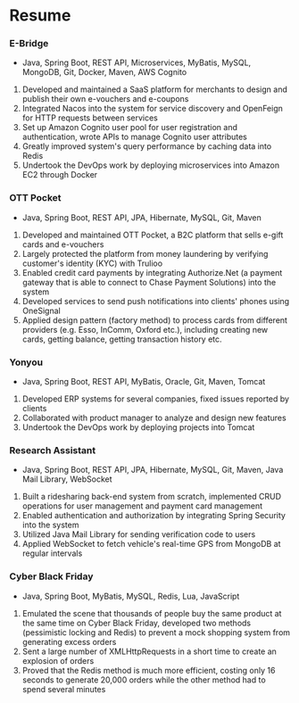 # Resume

### E-Bridge

* Java, Spring Boot, REST API, Microservices, MyBatis, MySQL, MongoDB, Git, Docker, Maven, AWS Cognito

1. Developed and maintained a SaaS platform for merchants to design and publish their own e-vouchers and e-coupons
2. Integrated Nacos into the system for service discovery and OpenFeign for HTTP requests between services
3. Set up Amazon Cognito user pool for user registration and authentication, wrote APIs to manage Cognito user attributes
4. Greatly improved system's query performance by caching data into Redis
5. Undertook the DevOps work by deploying microservices into Amazon EC2 through Docker

### OTT Pocket

* Java, Spring Boot, REST API, JPA, Hibernate, MySQL, Git, Maven

1. Developed and maintained OTT Pocket, a B2C platform that sells e-gift cards and e-vouchers
2. Largely protected the platform from money laundering by verifying customer's identity (KYC) with Trulioo
3. Enabled credit card payments by integrating Authorize.Net (a payment gateway that is able to connect to Chase Payment Solutions) into the system
4. Developed services to send push notifications into clients' phones using OneSignal
5. Applied design pattern (factory method) to process cards from different providers (e.g. Esso, InComm, Oxford etc.), including creating new cards, getting balance, getting transaction history etc.

### Yonyou

* Java, Spring Boot, REST API, MyBatis, Oracle, Git, Maven, Tomcat

1. Developed ERP systems for several companies, fixed issues reported by clients
2. Collaborated with product manager to analyze and design new features
3. Undertook the DevOps work by deploying projects into Tomcat

### Research Assistant

* Java, Spring Boot, REST API, JPA, Hibernate, MySQL, Git, Maven, Java Mail Library, WebSocket

1. Built a ridesharing back-end system from scratch, implemented CRUD operations for user management and payment card management  
2. Enabled authentication and authorization by integrating Spring Security into the system
3. Utilized Java Mail Library for sending verification code to users
4. Applied WebSocket to fetch vehicle's real-time GPS from MongoDB at regular intervals

### Cyber Black Friday

* Java, Spring Boot, MyBatis, MySQL, Redis, Lua, JavaScript

1. Emulated the scene that thousands of people buy the same product at the same time on Cyber Black Friday, developed two methods (pessimistic locking and Redis) to prevent a mock shopping system from generating excess orders
2. Sent a large number of XMLHttpRequests in a short time to create an explosion of orders
3. Proved that the Redis method is much more efficient, costing only 16 seconds to generate 20,000 orders while the other method had to spend several minutes

